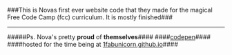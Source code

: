 
###This is Novas first ever website code that they made for the magical Free Code Camp (fcc) curriculum. It is mostly finished###
___
#####Ps. Nova's pretty <b>proud</b> of <b>themselves</b>####
####[codepen](https://codepen.io/1fabunicorn/pen/oLEKaQ)####
####hosted for the time being at [1fabunicorn.github.io](https://1fabunicorn.github.io)####
